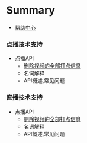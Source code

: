 # Summary

* [帮助中心](README.md)

### 点播技术支持

* 点播API
	* [删除视频的全部打点信息](vod/deleteallframe.md)
	* 名词解释
	* API概述,常见问题

### 直播技术支持

* 点播API
	* [删除视频的全部打点信息](deleteallframe.md)
	* 名词解释
	* API概述,常见问题

